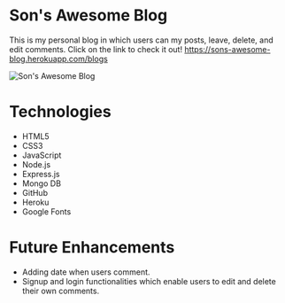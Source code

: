 # Son's Awesome Blog

This is my personal blog in which users can my posts, leave, delete, and edit comments. Click on the link to check it out!
https://sons-awesome-blog.herokuapp.com/blogs

![Son's Awesome Blog](https://user-images.githubusercontent.com/22122032/112610828-8140a980-8df3-11eb-9389-3ddcef2aa642.png)

# Technologies

- HTML5
- CSS3
- JavaScript
- Node.js
- Express.js
- Mongo DB
- GitHub
- Heroku
- Google Fonts

# Future Enhancements
- Adding date when users comment.
- Signup and login functionalities which enable users to edit and delete their own comments.


